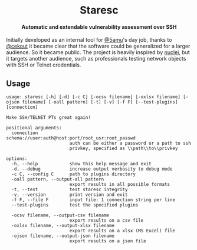 <h1 align="center">Staresc</h1>
<h4 align="center">Automatic and extendable vulnerability assessment over SSH</h4>

Initially developed as an internal tool for [@5amu](https://github.com/5amu)'s day job, thanks to [@cekout](https://github.com/cekout) it became clear that the software could be generalized for a larger audience. So it became public. The project is heavily inspired by [nuclei](https://github.com/projectdiscovery/nuclei), but it targets another audience, such as professionals testing network objects with SSH or Telnet credentials. 

## Usage

```
usage: staresc [-h] [-d] [-c C] [-ocsv filename] [-oxlsx filename] [-ojson filename] [-oall pattern] [-t] [-v] [-f F] [--test-plugins] [connection]

Make SSH/TELNET PTs great again!

positional arguments:
  connection            schema://user:auth@host:port/root_usr:root_passwd
                        auth can be either a password or a path to ssh
                        privkey, specified as \\path\\to\\privkey

options:
  -h, --help            show this help message and exit
  -d, --debug           increase output verbosity to debug mode
  -c C, --config C      path to plugins directory
  -oall pattern, --output-all pattern
                        export results in all possible formats
  -t, --test            test staresc integrity
  -v, --version         print version and exit
  -f F, --file F        input file: 1 connection string per line
  --test-plugins        test the specified plugins

  -ocsv filename, --output-csv filename
                        export results on a csv file
  -oxlsx filename, --output-xlsx filename
                        export results on a xlsx (MS Excel) file
  -ojson filename, --output-json filename
                        export results on a json file
```
